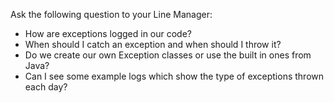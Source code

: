 Ask the following question to your Line Manager:
  * How are exceptions logged in our code?
  * When should I catch an exception and when should I throw it?
  * Do we create our own Exception classes or use the built in ones from Java?
  * Can I see some example logs which show the type of exceptions thrown each day?